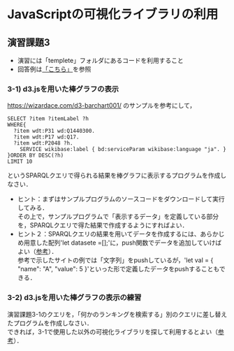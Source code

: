 # JavaScriptの可視化ライブラリの利用
## 演習課題3 
- 演習には「templete」フォルダにあるコードを利用すること  
- 回答例は[「こちら」](https://oecu-kozaki-lab.github.io/JS-SPARQL-Exercise/Ex3-1.html)を参照 
### 3-1) d3.jsを用いた棒グラフの表示
https://wizardace.com/d3-barchart001/ のサンプルを参考にして，
```
SELECT ?item ?itemLabel ?h
WHERE{
  ?item wdt:P31 wd:Q1440300.
  ?item wdt:P17 wd:Q17.
  ?item wdt:P2048 ?h.
    SERVICE wikibase:label { bd:serviceParam wikibase:language "ja". }
}ORDER BY DESC(?h)
LIMIT 10
```
というSPARQLクエリで得られる結果を棒グラフに表示するプログラムを作成しなさい．  
- ヒント：まずはサンプルプログラムのソースコードをダウンロードして実行してみる．  
その上で，サンプルプログラムで「表示するデータ」を定義している部分を，SPARQLクエリで得た結果で作成するようにすればよい．
- ヒント２：SPARQLクエリの結果を用いてデータを作成するには、あらかじめ用意した配列'let datasete =[];'に，push関数でデータを追加していけばよい（[参考](https://www.javadrive.jp/javascript/array/index4.html)）．  
参考で示したサイトの例では「文字列」をpushしているが，'let val = { "name": "A", "value": 5 }'といった形で定義したデータをpushすることもできる．
  

### 3-2) d3.jsを用いた棒グラフの表示の練習
演習課題3-1のクエリを，「何かのランキングを検索する」別のクエリに差し替えたプログラムを作成しなさい．  
できれば，3-1で使用した以外の可視化ライブラリを探して利用するとよい（[参考](https://www.tohoho-web.com/ex/chartjs.html)）．
